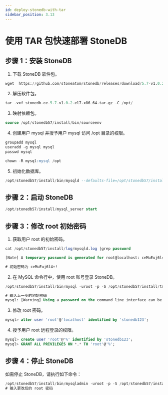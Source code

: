 ```yaml
---
id: deploy-stonedb-with-tar
sidebar_position: 3.13
---
```


# **使用 TAR 包快速部署 StoneDB**

## 步骤 1：安装 StoneDB
1. 下载 StoneDB 软件包。
```sql
wget  https://github.com/stoneatom/stonedb/releases/download/5.7-v1.0.2-GA/stonedb-ce-5.7-v1.0.2.el7.x86_64.tar.gz
```

2. 解压软件包。
```sql
tar -vxf stonedb-ce-5.7-v1.0.2.el7.x86_64.tar.gz -C /opt/
```

3. 映射依赖包。
```sql
source /opt/stonedb57/install/bin/sourceenv
```

4. 创建用户 mysql 并授予用户 mysql 访问 /opt 目录的权限。
```sql
groupadd mysql
useradd -g mysql mysql
passwd mysql

chown -R mysql:mysql /opt
```

5. 初始化数据库。
```sql
/opt/stonedb57/install/bin/mysqld --defaults-file=/opt/stonedb57/install/my.cnf --initialize --user=mysql
```

## 步骤 2：启动 StoneDB
```sql
/opt/stonedb57/install/mysql_server start
```
## 步骤 3：修改 root 初始密码

1. 获取用户 root 的初始密码。
```sql
cat /opt/stonedb57/install/log/mysqld.log |grep password

[Note] A temporary password is generated for root@localhost: ceMuEuj6l4+!

# 初始密码为 ceMuEuj6l4+!

```

2. 在 MySQL 命令行中，使用 root 账号登录 StoneDB。
```sql
/opt/stonedb57/install/bin/mysql -uroot -p -S /opt/stonedb57/install/tmp/mysql.sock

# 输入上一步的初始密码
mysql: [Warning] Using a password on the command line interface can be insecure.

```

3. 修改 root 密码。
```sql
mysql> alter user 'root'@'localhost' identified by 'stonedb123';

```

4. 授予用户 root 远程登录的权限。
```sql
mysql> create user 'root'@'%' identified by 'stonedb123';
mysql> GRANT ALL PRIVILEGES ON *.* TO 'root'@'%';
```
## 步骤 4：停止 StoneDB

如需停止 StoneDB，请执行如下命令：

```sql
/opt/stonedb57/install/bin/mysqladmin -uroot -p -S /opt/stonedb57/install/tmp/mysql.sock shutdown
# 输入更改后的 root 密码

```